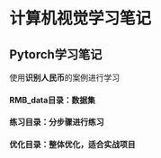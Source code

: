# 计算机视觉学习笔记

## Pytorch学习笔记
使用**识别人民币**的案例进行学习

#### RMB_data目录：数据集
#### 练习目录：分步骤进行练习
#### 优化目录：整体优化，适合实战项目
